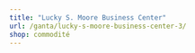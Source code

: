 ```yaml
---
title: "Lucky S. Moore Business Center"
url: /ganta/lucky-s-moore-business-center-3/
shop: commodité
---
```

